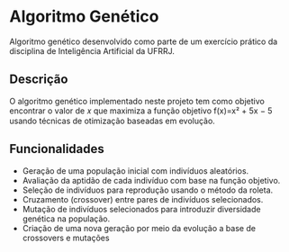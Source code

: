 # Algoritmo Genético

Algoritmo genético desenvolvido como parte de um exercício prático da disciplina de Inteligência Artificial da UFRRJ.

## Descrição
O algoritmo genético implementado neste projeto tem como objetivo encontrar o valor de 𝑥 que maximiza a função objetivo f(x)=x² + 5x − 5 usando técnicas de otimização baseadas em evolução.

## Funcionalidades
- Geração de uma população inicial com indivíduos aleatórios.
- Avaliação da aptidão de cada indivíduo com base na função objetivo.
- Seleção de indivíduos para reprodução usando o método da roleta.
- Cruzamento (crossover) entre pares de indivíduos selecionados.
- Mutação de indivíduos selecionados para introduzir diversidade genética na população.
- Criação de uma nova geração por meio da evolução a base de crossovers e mutações
